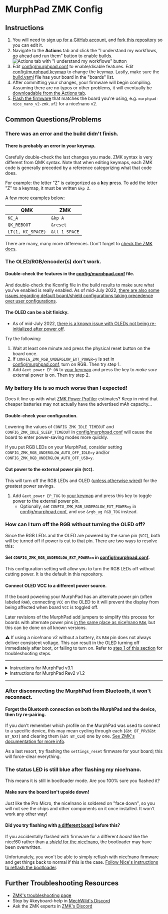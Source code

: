 # MurphPad ZMK Config

## Instructions

1. You will need to [sign up for a GitHub account](https://github.com/signup), and [fork this repository](https://docs.github.com/en/get-started/quickstart/fork-a-repo#forking-a-repository) so you can edit it.
2. Navigate to the **Actions** tab and click the "I understand my workflows, go ahead and run them" button to enable builds.
   ![Actions tab with "I understand my workflows" button](https://aws1.discourse-cdn.com/github/original/2X/8/8a28c79db26e3c2d82f2d0694ae0762b2ef7763b.png)
3. Edit [config/murphpad.conf](config/murphpad.conf) to enable/disable features. Edit [config/murphpad.keymap](config/murphpad.keymap) to change the keymap. Lastly, make sure the [build.yaml](build.yaml) file has your board in the "boards" list.
4. After committing your changes, your firmware will begin compiling. Assuming there are no typos or other problems, it will eventually be [downloadable from the Actions tab](https://zmk.dev/docs/user-setup#installing-the-firmware).
5. [Flash the firmware](https://zmk.dev/docs/user-setup#flashing-uf2-files) that matches the board you're using, e.g. `murphpad-nice_nano_v2-zmk.uf2` for a nice!nano v2.

## Common Questions/Problems

### There was an error and the build didn't finish.

#### There is probably an error in your keymap.

Carefully double-check the last changes you made. ZMK syntax is very different from QMK syntax. Note that when editing keymaps, each ZMK code is generally preceded by a reference categorizing what that code does.

For example: the letter "Z" is categorized as a **k**ey **p**ress. To add the letter "Z" to a keymap, it must be written `&kp Z`.

A few more examples below:

| QMK | ZMK |
| --- | --- |
| `KC_A` | `&kp A` |
| `QK_REBOOT` | `&reset` |
| `LT(1, KC_SPACE)` | `&lt 1 SPACE` |

There are many, many more differences. Don't forget to [check the ZMK docs](https://zmk.dev/docs/features/keymaps).

### The OLED/RGB/encoder(s) don't work.

#### Double-check the features in the [config/murphpad.conf](config/murphpad.conf) file.

And double-check the Kconfig file in the build results to make sure what you've enabled is really enabled. As of mid-July 2022, [there are also some issues regarding default board/shield configurations taking precedence over user configurations](https://github.com/zmkfirmware/zmk/issues/1382).

#### The OLED can be a bit finicky.

- As of mid-July 2022, [there is a known issue with OLEDs not being re-initialized after power off](https://github.com/zmkfirmware/zmk/issues/674).

Try the following:

1. Wait at least one minute and press the physical reset button on the board once.
2. If `CONFIG_ZMK_RGB_UNDERGLOW_EXT_POWER=y` is set in [config/murphpad.conf](config/murphpad.conf), turn on RGB. Then try step 1.
3. Add `&ext_power EP_ON` to [your keymap](config/murphpad.keymap) and press the key to *make sure* external power is on. Then try step 2.

### My battery life is so much worse than I expected!

Does it line up with what [ZMK Power Profiler](https://zmk.dev/power-profiler) estimates? Keep in mind that cheaper batteries may not actually have the advertised mAh capacity...

#### Double-check your configuration.

Lowering the values of `CONFIG_ZMK_IDLE_TIMEOUT` and `CONFIG_ZMK_IDLE_SLEEP_TIMEOUT` in [config/murphpad.conf](config/murphpad.conf) will cause the board to enter power-saving modes more quickly.

If you put RGB LEDs on your MurphPad, consider setting `CONFIG_ZMK_RGB_UNDERGLOW_AUTO_OFF_IDLE=y` and/or `CONFIG_ZMK_RGB_UNDERGLOW_AUTO_OFF_USB=y`.

#### Cut power to the external power pin (`VCC`).

This will turn off the RGB LEDs and OLED ([unless otherwise wired](#connect-oled-vcc-to-a-different-power-source)) for the greatest power savings.

1. Add `&ext_power EP_TOG` to [your keymap](config/murphpad.keymap) and press this key to toggle power to the external power pin.
   - Optionally, set `CONFIG_ZMK_RGB_UNDERGLOW_EXT_POWER=y` in [config/murphpad.conf](config/murphpad.conf), and use `&rgb_ug RGB_TOG` instead.

### How can I turn off the RGB without turning the OLED off?

Since the RGB LEDs and the OLED are powered by the same pin (`VCC`), both will be turned off if power is cut to that pin. There are two ways to resolve this:

#### Set `CONFIG_ZMK_RGB_UNDERGLOW_EXT_POWER=n` in [config/murphpad.conf](config/murphpad.conf).

This configuration setting will allow you to turn the RGB LEDs off without cutting power. It is the default in this repository.

#### Connect OLED VCC to a different power source.

If the board powering your MurphPad has an alternate power pin (often labeled `RAW`), connecting `VCC` on the OLED to it will prevent the display from being affected when board `VCC` is toggled off.

Later revisions of the MurphPad add jumpers to simplify this process for boards with alternate power pins [in the same place as nice!nano `RAW`](https://nicekeyboards.com/docs/nice-nano/pinout-schematic), but this can be done on all known versions.

:warning: If using a nice!nano v2 without a battery, its `RAW` pin does not always deliver consistent voltage. This can result in the OLED turning off immediately after boot, or failing to turn on. Refer to [step 1 of this section](#the-oled-can-be-a-bit-finicky) for troubleshooting steps.

---

<details>
    <summary>Instructions for MurphPad v3.1</summary>

![photo by Tokolist#9634](https://cdn.discordapp.com/attachments/754060816122249352/929437921948344350/unknown.png)

1. Disconnect OLED `VCC` from LED8 by cutting the trace on the PCB.
2. Solder a wire connecting from the `RAW` pin on the PCB to the OLED `VCC` pin.
   - [@tokolist](https://github.com/tokolist) demonstrates an elegant solution by wiring `RAW` to the unused LED strip connection, but the wire can be connected directly.

:warning: If the LED strip is in use, you will also need to cut the trace between its `5V` and OLED `VCC`, and rewire the strip to board `VCC`.
</details>

<details>
    <summary>Instructions for MurphPad Rev2 v1.2</summary>

![photo by @honorless](https://cdn.discordapp.com/attachments/837441710698004531/1001305218979479682/PXL_20220726_0117007153.jpg)

1. Disconnect OLED `VCC` from LED8 by cutting the J1 jumper.
2. Connect OLED `VCC` to board `RAW` by closing the J2 jumper.

:warning: If your board's additional power pin is not in the same place, you will need to wire that yourself instead of closing J2.
</details>

---

### After disconnecting the MurphPad from Bluetooth, it won't reconnect.

#### Forget the Bluetooth connection on both the MurphPad and the device, then try re-pairing.

If you don't remember which profile on the MurphPad was used to connect to a specific device, this may mean cycling through each (`&bt BT_PRV`/`&bt BT_NXT`) and clearing them (`&bt BT_CLR`) one by one. [See ZMK's documentation for more info](https://zmk.dev/docs/behaviors/bluetooth#bluetooth-pairing-and-profiles).

As a last resort, try flashing the `settings_reset` firmware for your board; this will force-clear everything.

### The status LED is still blue after flashing my nice!nano.

This means it is still in bootloader mode. Are you 100% sure you flashed it?

#### Make sure the board isn't upside down!

Just like the Pro Micro, the nice!nano is soldered on "face down", so you will not see the chips and other components on it once installed. It won't work any other way!

#### Did you try flashing with [a different board](https://zmk.dev/docs/hardware#onboard) before this?

If you accidentally flashed with firmware for a different *board* like the nice!60 rather than [a *shield* for the nice!nano](https://zmk.dev/docs/hardware#pro_micro), the bootloader may have been overwritten.

Unfortunately, you won't be able to simply reflash with nice!nano firmware and get things back to normal if this is the case. [Follow Nice's instructions to reflash the bootloader](https://nicekeyboards.com/docs/nice-nano/troubleshooting#my-nicenano-seems-to-be-acting-up-and-i-want-to-re-flash-the-bootloader).

## Further Troubleshooting Resources

- [ZMK's troubleshooting page](https://zmk.dev/docs/troubleshooting)
- Stop by #keyboard-help in [MechWild's Discord](https://discord.gg/nfxHnsm)
- Ask the ZMK experts in [ZMK's Discord](https://zmk.dev/community/discord/invite)

